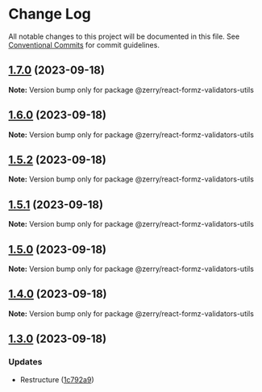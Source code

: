 # Change Log

All notable changes to this project will be documented in this file.
See [Conventional Commits](https://conventionalcommits.org) for commit guidelines.

## [1.7.0](https://github.com/ZerryStack/react-formz/compare/v1.6.0...v1.7.0) (2023-09-18)

**Note:** Version bump only for package @zerry/react-formz-validators-utils

## [1.6.0](https://github.com/ZerryStack/react-formz/compare/v1.5.2...v1.6.0) (2023-09-18)

**Note:** Version bump only for package @zerry/react-formz-validators-utils

## [1.5.2](https://github.com/ZerryStack/react-formz/compare/v1.5.1...v1.5.2) (2023-09-18)

**Note:** Version bump only for package @zerry/react-formz-validators-utils

## [1.5.1](https://github.com/ZerryStack/react-formz/compare/v1.5.0...v1.5.1) (2023-09-18)

**Note:** Version bump only for package @zerry/react-formz-validators-utils

## [1.5.0](https://github.com/ZerryStack/react-formz/compare/v1.4.0...v1.5.0) (2023-09-18)

**Note:** Version bump only for package @zerry/react-formz-validators-utils

## [1.4.0](https://github.com/ZerryStack/react-formz/compare/v1.3.0...v1.4.0) (2023-09-18)

**Note:** Version bump only for package @zerry/react-formz-validators-utils

## [1.3.0](https://github.com/ZerryStack/react-formz/compare/v0.3.0-beta...v1.3.0) (2023-09-18)

### Updates

- Restructure ([1c792a9](https://github.com/ZerryStack/react-formz/commit/1c792a949a470cd045c8948647f17ac0706c3efe))
